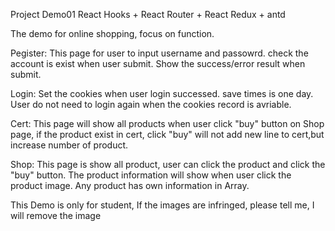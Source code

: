 Project Demo01
React Hooks + React Router + React Redux + antd 

The demo for online shopping, focus on function.

Pegister: 
This page for user to input username and passowrd. check the account is exist when user submit.
Show the success/error result when submit.

Login:
Set the cookies when user login successed. save times is one day.
User do not need to login again when the cookies record is avriable.

Cert: 
This page will show all products when user click "buy" button on Shop page,
if the product exist in cert, click "buy" will not add new line to cert,but increase number of product.

Shop: 
This page is show all product, user can click the product and click the "buy" button.
The product information will show when user click the product image. Any product has own information in Array.

This Demo is only for student,
If the images are infringed, please tell me, I will remove the image

